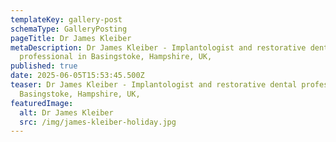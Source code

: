 ```yaml
---
templateKey: gallery-post
schemaType: GalleryPosting
pageTitle: Dr James Kleiber
metaDescription: Dr James Kleiber - Implantologist and restorative dental
  professional in Basingstoke, Hampshire, UK,
published: true
date: 2025-06-05T15:53:45.500Z
teaser: Dr James Kleiber - Implantologist and restorative dental professional in
  Basingstoke, Hampshire, UK,
featuredImage:
  alt: Dr James Kleiber
  src: /img/james-kleiber-holiday.jpg
---
```

